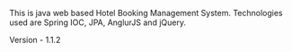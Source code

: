 This is java web based Hotel Booking Management System.
Technologies used are Spring IOC, JPA, AnglurJS and jQuery.

Version - 1.1.2